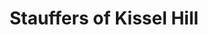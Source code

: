 ---
title: "Stauffers of Kissel Hill"
url: /mechanicsburg/stauffers-of-kissel-hill/
shop: Garten-Center
---